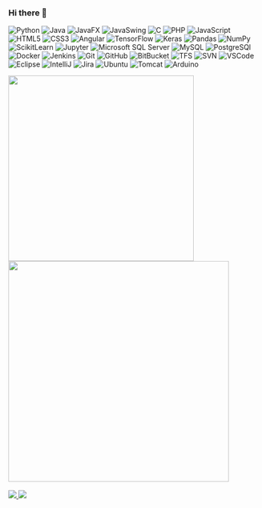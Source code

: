 ### Hi there 👋

![Python](https://img.shields.io/badge/python%20-%2314354C.svg?style=flat-square&logo=python&logoColor=white)
![Java](https://img.shields.io/badge/-Java-007396?style=flat-square&logo=java)
![JavaFX](https://img.shields.io/badge/-JavaFX-007396?style=flat-square&logo=java)
![JavaSwing](https://img.shields.io/badge/-Java%20Swing-007396?style=flat-square&logo=java)
![C](https://img.shields.io/badge/C-00599C?style=flat-square&logo=c&logoColor=white)
![PHP](https://img.shields.io/badge/PHP-777BB4??style=flat-square&logo=php&logoColor=white)
![JavaScript](https://img.shields.io/badge/-JavaScript-black?style=flat-square&logo=javascript)
![HTML5](https://img.shields.io/badge/-HTML5-E34F26?style=flat-square&logo=html5&logoColor=white)
![CSS3](https://img.shields.io/badge/-CSS3-1572B6?style=flat-square&logo=css3)
![Angular](https://img.shields.io/badge/-Angular-DD0031?style=flat-square&logo=angular)
![TensorFlow](https://img.shields.io/badge/TensorFlow%20-%23FF6F00.svg?&style=flat-square&logo=TensorFlow&logoColor=white)
![Keras](https://img.shields.io/badge/Keras%20-%23D00000.svg?&style=flat-square&logo=Keras&logoColor=white)
![Pandas](https://img.shields.io/badge/pandas%20-%23150458.svg?&style=flat-square&logo=pandas&logoColor=white)
![NumPy](https://img.shields.io/badge/numpy%20-%23013243.svg?&style=flat-square&logo=numpy&logoColor=white)
![ScikitLearn](https://img.shields.io/badge/scikit-learn-F7931E?&style=flat-square&logo=scikit-learn)
![Jupyter](https://img.shields.io/badge/Jupyter%20-%23F37626.svg?&style=flat-square&logo=Jupyter&logoColor=white)
![Microsoft SQL Server](https://img.shields.io/badge/-SQL%20Server-CC2927?style=flat-square&logo=microsoft-sql-server&logoColor=white)
![MySQL](https://img.shields.io/badge/-MySQL-4479A1?style=flat-square&logo=mysql&logoColor=white)
![PostgreSQl](https://img.shields.io/badge/-PostgreSQL-336791?style=flat-square&logo=postgresql)
![Docker](https://img.shields.io/badge/-Docker-2496ED?style=flat-square&logo=docker&logoColor=white)
![Jenkins](https://img.shields.io/badge/-Jenkins-D24939?style=flat-square&logo=jenkins&logoColor=white)
![Git](https://img.shields.io/badge/-Git-black?style=flat-square&logo=git)
![GitHub](https://img.shields.io/badge/-GitHub-181717?style=flat-square&logo=github)
![BitBucket](https://img.shields.io/badge/-BitBucket-darkblue?style=flat-square&logo=bitbucket)
![TFS](https://img.shields.io/badge/-TFS-007ACC?style=flat-square&logo=tfs&logoColor=white)
![SVN](https://img.shields.io/badge/-Subversion-809CC9?style=flat-square&logo=subversion&logoColor=white)
![VSCode](https://img.shields.io/badge/-VSCode-007ACC?style=flat-square&logo=visual-studio-code&logoColor=white)
![Eclipse](https://img.shields.io/badge/-Eclipse-2C2255?style=flat-square&logo=eclipse&logoColor=white)
![IntelliJ](https://img.shields.io/badge/-IntelliJ%20IDEA-black?style=flat-square&logo=intellij-idea&logoColor=white)
![Jira](https://img.shields.io/badge/-Jira-2496ED?style=flat-square&logo=Jira&logoColor=white)
![Ubuntu](https://img.shields.io/badge/Ubuntu-E95420?style=flat-square&logo=ubuntu&logoColor=white)
![Tomcat](https://img.shields.io/badge/-Tomcat-D77310?style=flat-square&logo=apache&logoColor=white)
![Arduino](https://img.shields.io/badge/-Arduino-00979D?style=flat-square&logo=Arduino&logoColor=white)


<a href="https://github.com/marlonrcfranco/">
  <img align="center" width="370px" src="https://github-readme-stats.vercel.app/api/top-langs/?username=marlonrcfranco&hide=html&layout=compact&theme=tokyonight&hide_border=false" />
</a>
<a href="https://github.com/marlonrcfranco/soyforecast">
  <img align="center" width="440px" src="https://github-readme-stats.vercel.app/api?username=marlonrcfranco&theme=tokyonight&show_icons=true&hide_border=false" />
</a>
<br>
<br>
<a href="https://www.linkedin.com/in/marlonrcfranco">
 <img src="https://img.shields.io/badge/marlonrcfranco-0077B5?style=for-the-badge&logo=linkedin&logoColor=white"/>
</>
<a href="https://www.instagram.com/marlonrcfranco/">
 <img src="https://img.shields.io/badge/@marlonrcfranco%20-%23E4405F.svg?&style=for-the-badge&logo=Instagram&logoColor=white"/>
</>

<!--
**marlonrcfranco/marlonrcfranco** is a ✨ _special_ ✨ repository because its `README.md` (this file) appears on your GitHub profile.

Here are some ideas to get you started:

- 🔭 I’m currently working on ...
- 🌱 I’m currently learning ...
- 👯 I’m looking to collaborate on ...
- 🤔 I’m looking for help with ...
- 💬 Ask me about ...
- 📫 How to reach me: ...
- 😄 Pronouns: ...
- ⚡ Fun fact: ...
-->
